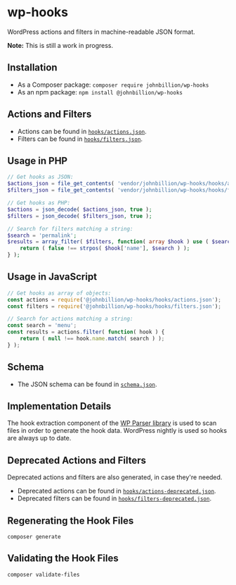 # wp-hooks

WordPress actions and filters in machine-readable JSON format.

**Note:** This is still a work in progress.

## Installation

* As a Composer package: `composer require johnbillion/wp-hooks`
* As an npm package: `npm install @johnbillion/wp-hooks`

## Actions and Filters

* Actions can be found in [`hooks/actions.json`](hooks/actions.json).
* Filters can be found in [`hooks/filters.json`](hooks/filters.json).

## Usage in PHP

```php
// Get hooks as JSON:
$actions_json = file_get_contents( 'vendor/johnbillion/wp-hooks/hooks/actions.json' );
$filters_json = file_get_contents( 'vendor/johnbillion/wp-hooks/hooks/filters.json' );

// Get hooks as PHP:
$actions = json_decode( $actions_json, true );
$filters = json_decode( $filters_json, true );

// Search for filters matching a string:
$search = 'permalink';
$results = array_filter( $filters, function( array $hook ) use ( $search ) {
    return ( false !== strpos( $hook['name'], $search ) );
} );
```

## Usage in JavaScript

```js
// Get hooks as array of objects:
const actions = require('@johnbillion/wp-hooks/hooks/actions.json');
const filters = require('@johnbillion/wp-hooks/hooks/filters.json');

// Search for actions matching a string:
const search = 'menu';
const results = actions.filter( function( hook ) {
    return ( null !== hook.name.match( search ) );
} );
```

## Schema

* The JSON schema can be found in [`schema.json`](schema.json).

## Implementation Details

The hook extraction component of the [WP Parser library](https://github.com/WordPress/phpdoc-parser) is used to scan files in order to generate the hook data. WordPress nightly is used so hooks are always up to date.

## Deprecated Actions and Filters

Deprecated actions and filters are also generated, in case they're needed.

* Deprecated actions can be found in [`hooks/actions-deprecated.json`](hooks/actions-deprecated.json).
* Deprecated filters can be found in [`hooks/filters-deprecated.json`](hooks/filters-deprecated.json).

## Regenerating the Hook Files

`composer generate`

## Validating the Hook Files

`composer validate-files`
